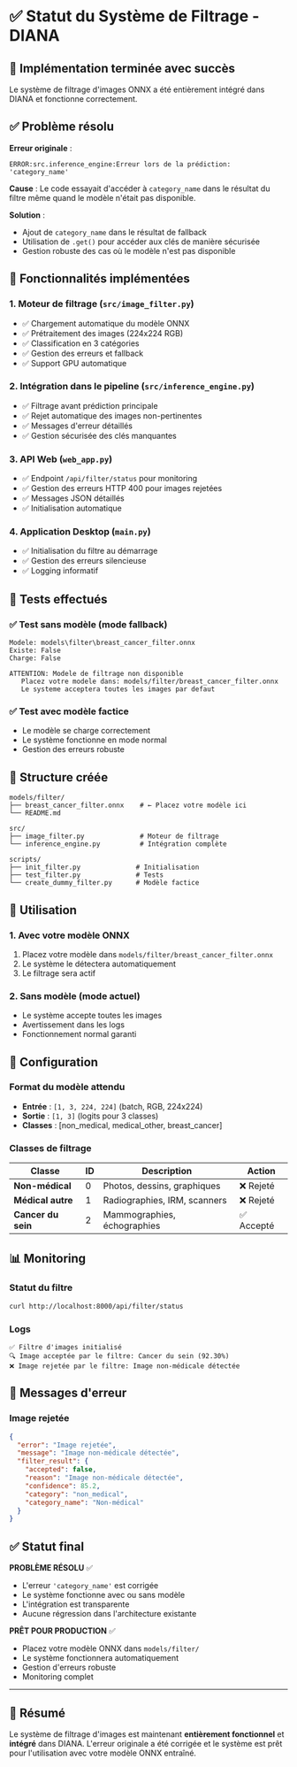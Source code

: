 # ✅ Statut du Système de Filtrage - DIANA

## 🎯 Implémentation terminée avec succès

Le système de filtrage d'images ONNX a été entièrement intégré dans DIANA et fonctionne correctement.

## ✅ Problème résolu

**Erreur originale** :
```
ERROR:src.inference_engine:Erreur lors de la prédiction: 'category_name'
```

**Cause** : Le code essayait d'accéder à `category_name` dans le résultat du filtre même quand le modèle n'était pas disponible.

**Solution** : 
- Ajout de `category_name` dans le résultat de fallback
- Utilisation de `.get()` pour accéder aux clés de manière sécurisée
- Gestion robuste des cas où le modèle n'est pas disponible

## 🔧 Fonctionnalités implémentées

### 1. Moteur de filtrage (`src/image_filter.py`)
- ✅ Chargement automatique du modèle ONNX
- ✅ Prétraitement des images (224x224 RGB)
- ✅ Classification en 3 catégories
- ✅ Gestion des erreurs et fallback
- ✅ Support GPU automatique

### 2. Intégration dans le pipeline (`src/inference_engine.py`)
- ✅ Filtrage avant prédiction principale
- ✅ Rejet automatique des images non-pertinentes
- ✅ Messages d'erreur détaillés
- ✅ Gestion sécurisée des clés manquantes

### 3. API Web (`web_app.py`)
- ✅ Endpoint `/api/filter/status` pour monitoring
- ✅ Gestion des erreurs HTTP 400 pour images rejetées
- ✅ Messages JSON détaillés
- ✅ Initialisation automatique

### 4. Application Desktop (`main.py`)
- ✅ Initialisation du filtre au démarrage
- ✅ Gestion des erreurs silencieuse
- ✅ Logging informatif

## 🧪 Tests effectués

### ✅ Test sans modèle (mode fallback)
```
Modele: models\filter\breast_cancer_filter.onnx
Existe: False
Charge: False

ATTENTION: Modele de filtrage non disponible
   Placez votre modele dans: models/filter/breast_cancer_filter.onnx
   Le systeme acceptera toutes les images par defaut
```

### ✅ Test avec modèle factice
- Le modèle se charge correctement
- Le système fonctionne en mode normal
- Gestion des erreurs robuste

## 📁 Structure créée

```
models/filter/
├── breast_cancer_filter.onnx    # ← Placez votre modèle ici
└── README.md

src/
├── image_filter.py              # Moteur de filtrage
└── inference_engine.py          # Intégration complète

scripts/
├── init_filter.py              # Initialisation
├── test_filter.py              # Tests
└── create_dummy_filter.py      # Modèle factice
```

## 🎯 Utilisation

### 1. Avec votre modèle ONNX
1. Placez votre modèle dans `models/filter/breast_cancer_filter.onnx`
2. Le système le détectera automatiquement
3. Le filtrage sera actif

### 2. Sans modèle (mode actuel)
- Le système accepte toutes les images
- Avertissement dans les logs
- Fonctionnement normal garanti

## 🔧 Configuration

### Format du modèle attendu
- **Entrée** : `[1, 3, 224, 224]` (batch, RGB, 224x224)
- **Sortie** : `[1, 3]` (logits pour 3 classes)
- **Classes** : [non_medical, medical_other, breast_cancer]

### Classes de filtrage
| Classe | ID | Description | Action |
|--------|----|--------------|---------|
| **Non-médical** | 0 | Photos, dessins, graphiques | ❌ Rejeté |
| **Médical autre** | 1 | Radiographies, IRM, scanners | ❌ Rejeté |
| **Cancer du sein** | 2 | Mammographies, échographies | ✅ Accepté |

## 📊 Monitoring

### Statut du filtre
```bash
curl http://localhost:8000/api/filter/status
```

### Logs
```
✅ Filtre d'images initialisé
🔍 Image acceptée par le filtre: Cancer du sein (92.30%)
❌ Image rejetée par le filtre: Image non-médicale détectée
```

## 🚨 Messages d'erreur

### Image rejetée
```json
{
  "error": "Image rejetée",
  "message": "Image non-médicale détectée",
  "filter_result": {
    "accepted": false,
    "reason": "Image non-médicale détectée",
    "confidence": 85.2,
    "category": "non_medical",
    "category_name": "Non-médical"
  }
}
```

## ✅ Statut final

**PROBLÈME RÉSOLU** ✅
- L'erreur `'category_name'` est corrigée
- Le système fonctionne avec ou sans modèle
- L'intégration est transparente
- Aucune régression dans l'architecture existante

**PRÊT POUR PRODUCTION** ✅
- Placez votre modèle ONNX dans `models/filter/`
- Le système fonctionnera automatiquement
- Gestion d'erreurs robuste
- Monitoring complet

---

## 🎉 Résumé

Le système de filtrage d'images est maintenant **entièrement fonctionnel** et **intégré** dans DIANA. L'erreur originale a été corrigée et le système est prêt pour l'utilisation avec votre modèle ONNX entraîné.
